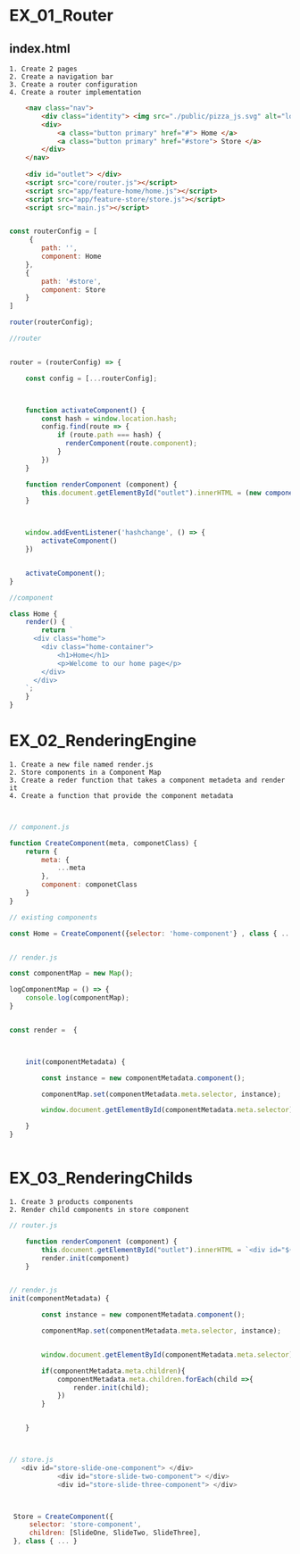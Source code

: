 
# EX_01_Router


## index.html

    1. Create 2 pages
    2. Create a navigation bar
    3. Create a router configuration
    4. Create a router implementation

``` html
    <nav class="nav">
        <div class="identity"> <img src="./public/pizza_js.svg" alt="logo" class="logo"> Pizza </div>
        <div>
            <a class="button primary" href="#"> Home </a>
            <a class="button primary" href="#store"> Store </a>
        </div>
    </nav>
    
    <div id="outlet"> </div>
    <script src="core/router.js"></script>
    <script src="app/feature-home/home.js"></script>
    <script src="app/feature-store/store.js"></script>
    <script src="main.js"></script>
```


```js

const routerConfig = [
     {
        path: '',
        component: Home
    },
    {
        path: '#store',
        component: Store
    }
]

router(routerConfig);

//router


router = (routerConfig) => {

    const config = [...routerConfig];



    function activateComponent() {
        const hash = window.location.hash;
        config.find(route => {
            if (route.path === hash) {
              renderComponent(route.component);
            }
        })
    }

    function renderComponent (component) {
        this.document.getElementById("outlet").innerHTML = (new component()).render();
    }



    window.addEventListener('hashchange', () => {
        activateComponent()
    })


    activateComponent();
}

//component

class Home {
    render() {
        return `
      <div class="home">
        <div class="home-container"> 
            <h1>Home</h1>
            <p>Welcome to our home page</p>
        </div>
      </div>
    `;
    }
}
```



# EX_02_RenderingEngine
    1. Create a new file named render.js
    2. Store components in a Component Map
    3. Create a reder function that takes a component metadeta and render it
    4. Create a function that provide the component metadata



``` js


// component.js

function CreateComponent(meta, componetClass) {
    return {
        meta: {
            ...meta
        },
        component: componetClass
    }
}

// existing components 

const Home = CreateComponent({selector: 'home-component'} , class { ... }


// render.js

const componentMap = new Map();

logComponentMap = () => {
    console.log(componentMap);
}


const render =  {



    init(componentMetadata) {

        const instance = new componentMetadata.component();

        componentMap.set(componentMetadata.meta.selector, instance);

        window.document.getElementById(componentMetadata.meta.selector).innerHTML = instance.render();

    }
}



```





# EX_03_RenderingChilds

    1. Create 3 products components
    2. Render child components in store component

```js 
// router.js

    function renderComponent (component) {
        this.document.getElementById("outlet").innerHTML = `<div id="${component.meta.selector}"> </div>`
        render.init(component)
    }


// render.js
init(componentMetadata) {

        const instance = new componentMetadata.component();

        componentMap.set(componentMetadata.meta.selector, instance);


        window.document.getElementById(componentMetadata.meta.selector).innerHTML = instance.render();

        if(componentMetadata.meta.children){
            componentMetadata.meta.children.forEach(child =>{
                render.init(child);
            })
        }


    }



// store.js
   <div id="store-slide-one-component"> </div>
            <div id="store-slide-two-component"> </div>
            <div id="store-slide-three-component"> </div>



 Store = CreateComponent({
     selector: 'store-component',
     children: [SlideOne, SlideTwo, SlideThree],
 }, class { ... } 

```
